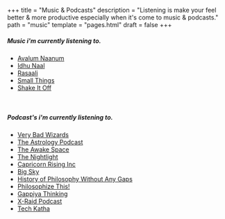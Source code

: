 +++
title = "Music & Podcasts"
description = "Listening is make your feel better & more productive especially when it's come to music & podcasts."
path = "music"
template = "pages.html"
draft = false
+++
<br>

##### Music i'm currently listening to.
- [Avalum Naanum](https://embed.tidal.com/tracks/294404537?layout=gridify)
- [Idhu Naal](https://embed.tidal.com/tracks/294404535?layout=gridify)
- [Rasaali](https://embed.tidal.com/tracks/294404536?layout=gridify)
- [Small Things](https://embed.tidal.com/tracks/138790325?layout=gridify)
- [Shake It Off](https://embed.tidal.com/tracks/323856446?layout=gridify)
  
<br>

##### Podcast's i'm currently listening to.
- [Very Bad Wizards](https://podcasts.apple.com/gb/podcast/very-bad-wizards/id557975157)
- [The Astrology Podcast](https://podcasts.apple.com/us/podcast/the-astrology-podcast/id541401108)
- [The Awake Space](https://podcasts.apple.com/us/podcast/the-awake-space-astrology-podcast/id1563083072)
- [The Nightlight](https://podcasts.apple.com/gb/podcast/the-nightlight-astrology-podcast/id1479942649)
- [Capricorn Rising Inc](https://podcasts.apple.com/gb/podcast/capricorn-rising-inc/id1702949000)
- [Big Sky](https://podcasts.apple.com/gb/podcast/big-sky-astrology-podcast/id1488865282)
- [History of Philosophy Without Any Gaps](https://podcasts.apple.com/us/podcast/history-of-philosophy-without-any-gaps/id396903391)
- [Philosophize This!](https://podcasts.apple.com/us/podcast/philosophize-this/id659155419)
- [Gappiya Thinking ](https://www.youtube.com/@GappiyaThinking/videos)
- [X-Raid Podcast](https://podcasts.apple.com/lk/podcast/x-raid-podcast/id1495636866)
- [Tech Katha](https://podcasts.apple.com/nz/podcast/tech%E0%B6%9A%E0%B6%AD-techkatha/id1343095027)
  



